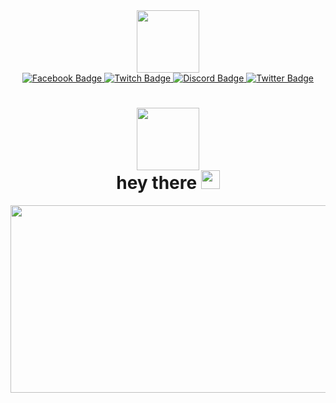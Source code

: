 <div id="header" align="center">
  <img src="https://media.giphy.com/media/M9gbBd9nbDrOTu1Mqx/giphy.gif" width="100"/>
</div>

<div id="badges" align= "center">
  <a href="https://www.facebook.com/yamabuki.saaya.1905/">
    <img src="https://img.shields.io/badge/Facebook-1877F2?style=for-the-badge&logo=facebook&logoColor=white" alt="Facebook Badge"/>
  </a>
  <a href="https://www.twitch.tv/xinhaidegou222">
    <img src="https://img.shields.io/badge/Twitch-%239146FF.svg?style=for-the-badge&logo=Twitch&logoColor=white" alt="Twitch Badge"/>
  </a>
  </a>
  <a href="https://www.discord.com">
    <img src="https://img.shields.io/badge/Discord-%235865F2.svg?style=for-the-badge&logo=discord&logoColor=white" alt="Discord Badge"/>
  </a>
  <a href="https://twitter.com/Sakeuuugen_">
    <img src="https://img.shields.io/badge/Twitter-blue?style=for-the-badge&logo=twitter&logoColor=white" alt="Twitter Badge"/>
  </a>
</div>
<div id="badges" align= "center">
  <a>
     <img src="https://komarev.com/ghpvc/?username=xinhaidegou222&style=flat-square&color=blue" alt=""/>
  </a>
</div>

<h1 align= "center">
  <img src="https://tenor.com/view/nilou-genshin-genshin-impact-nilou-eating-paimon-nilou-eat-gif-26959138.gif" width="100px"/>
  
  <br>
    hey there
    <img src="https://media.giphy.com/media/hvRJCLFzcasrR4ia7z/giphy.gif" width="30px"/>
  </br>
</h1>

<div align="center">
  <img src="https://media.giphy.com/media/dWesBcTLavkZuG35MI/giphy.gif" width="600" height="300"/>
</div>
